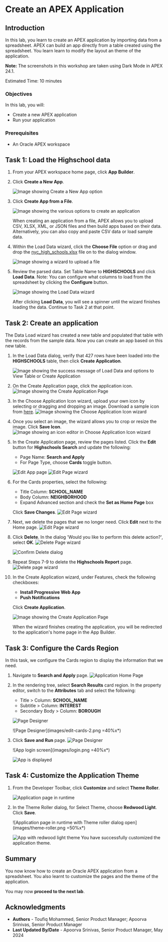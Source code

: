 # Create an APEX Application

## Introduction
In this lab, you learn to create an APEX application by importing data from a spreadsheet. APEX can build an app directly from a table created using the spreadsheet. You learn learn to modify the layout an theme of the application.

**Note:** The screenshots in this workshop are taken using Dark Mode in APEX 24.1.

Estimated Time: 10 minutes

<!-- Watch the video below for a quick walk-through of the lab.
[Create an APEX App](videohub:1_a6bi2e62) -->

### Objectives

In this lab, you will:
- Create a new APEX application
- Run your application

### Prerequisites

- An Oracle APEX workspace

## Task 1: Load the Highschool data 

1.  From your APEX workspace home page, click **App Builder**.
2.  Click **Create a New App**.

    ![Image showing Create a New App option](images/new-app.png " ")

3.  Click **Create App from a File**.

    ![Image showing the various options to create an application](images/from-a-file.png " ")

    When creating an application from a file, APEX allows you to upload CSV, XLSX, XML, or JSON files and then build apps based on their data. Alternatively, you can also copy and paste CSV data or load sample data.

4.  Within the Load Data wizard, click the **Choose File** option or drag and drop the [nyc\_high\_schools.xlsx](files/nyc_high_schools.xlsx) file on to the dialog window.

    ![Image showing a wizard to upload a file](images/drag-and-drop.png " ")

5.  Review the parsed data. Set Table Name to **HIGHSCHOOLS** and click **Load Data**. Note: You can configure what columns to load from the spreadsheet by clicking the **Configure** button.

    ![Image showing the Load Data wizard](images/new-table-name.png " ")

    After clicking **Load Data**, you will see a spinner until the wizard finishes loading the data. Continue to Task 2 at that point.

## Task 2: Create an application

The Data Load wizard has created a new table and populated that table with the records from the sample data. Now you can create an app based on this new table.

1.  In the Load Data dialog, verify that 427 rows have been loaded into the **HIGHSCHOOLS** table, then click **Create Application**.

    ![Image showing the success message of Load Data and options to View Table or Create Application](images/create-app-table.png " ")

2. On the Create Application page, click the application icon.
   ![Image showing the Create Application Page](images/app-thumbnail.png " ")

3. In the Choose Application Icon wizard, upload your own icon by selecting or dragging and dropping an image. Download a sample icon from [here](images/ai-highschools.png).
  ![Image showing the Choose Application Icon wizard](images/upload-icon.png " ")

4. Once you select an image, the wizard allows you to crop or resize the image. Click **Save Icon**.
    ![Image showing an icon editor in Choose Application Icon wizard](images/crop-and-save.png " ")

5. In the Create Application page, review the pages listed.
  Click the **Edit** button for **Highschools Search** and update the following:
    - Page Name: **Search and Apply** 
    - For Page Type, choose **Cards** toggle button.

    ![Edit App page](images/app-edit.png " ")
    ![Edit Page wizard](images/edit-page-name.png " ")

6.  For the Cards properties, select the following:
    - Title Column: **SCHOOL_NAME**
    - Body Column: **NEIGHBORHOOD**
    - Expand Advanced section and check the **Set as Home Page** box

    Click **Save Changes**.
    ![Edit Page wizard](images/cards-columns.png " ")


7. Next, we delete the pages that we no longer need. Click **Edit** next to the Home page.
    ![Edit Page wizard](images/edit-home.png " ")

8. Click **Delete**. In the dialog 'Would you like to perform this delete action?', select **OK**.
    ![Delete Page wizard](images/delete-home.png " ")

    ![Confirm Delete dialog](images/confirm-delete.png " ")

9. Repeat Steps 7-9 to delete the **Highschools Report** page.
    ![Delete page wizard](images/delete-report.png " ")

10. In the Create Application wizard, under Features, check the following checkboxes:
    - **Install Progressive Web App**
    - **Push Notifications** 
    
    Click **Create Application**. 

    ![Image showing the Create Application Page](images/create-final-app.png " ")

    When the wizard finishes creating the application, you will be redirected to the application's home page in the App Builder.

## Task 3: Configure the Cards Region

In this task, we configure the Cards region to display the information that we need.

1. Navigate to **Search and Apply** page.
    ![Application Home Page](images/select-page.png " ")

2. In the rendering tree, select **Search Results** card region. In the property editor, switch to the **Attributes** tab and select the following:
    - Title > Column: **SCHOOL_NAME**
    - Subtitle > Column: **INTEREST**
    - Secondary Body > Column: **BOROUGH**

    ![Page Designer](images/edit-cards.png " ")

    ![Page Designer](images/edit-cards-2.png =40%x*)

3. Click **Save and Run** page.
    ![Page Designer](images/run-app.png " ")

    ![App login screen](images/login.png =40%x*)

    ![App is displayed](images/first-app.png " ")

## Task 4: Customize the Application Theme

1. From the Developer Toolbar, click **Customize** and select **Theme Roller**.

    ![Application page in runtime](images/dev-toolbar.png " ")


2. In the Theme Roller dialog, for Select Theme, choose **Redwood Light**. Click **Save**. 

    ![Application page in runtime with Theme roller dialog open](images/theme-roller.png =50%x*)

    ![App with redwood light theme](images/redwood-light.png " ")
    You have successfully customized the application theme.


## Summary

You now know how to create an Oracle APEX application from a spreadsheet. You also learnt to customize the pages and the theme of the application.

You may now **proceed to the next lab**.   

## Acknowledgments

 - **Authors** - Toufiq Mohammed, Senior Product Manager; Apoorva Srinivas, Senior Product Manager
 - **Last Updated By/Date** - Apoorva Srinivas, Senior Product Manager, May 2024


